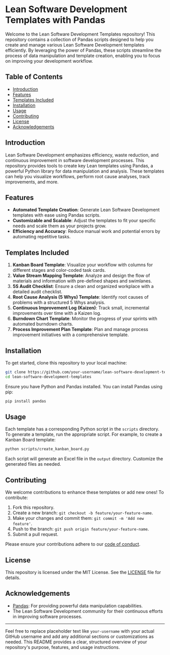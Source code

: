 # Lean Software Development Templates with Pandas

Welcome to the Lean Software Development Templates repository! This repository contains a collection of Pandas scripts designed to help you create and manage various Lean Software Development templates efficiently. By leveraging the power of Pandas, these scripts streamline the process of data manipulation and template creation, enabling you to focus on improving your development workflow.

## Table of Contents

- [Introduction](#introduction)
- [Features](#features)
- [Templates Included](#templates-included)
- [Installation](#installation)
- [Usage](#usage)
- [Contributing](#contributing)
- [License](#license)
- [Acknowledgements](#acknowledgements)

## Introduction

Lean Software Development emphasizes efficiency, waste reduction, and continuous improvement in software development processes. This repository provides tools to create key Lean templates using Pandas, a powerful Python library for data manipulation and analysis. These templates can help you visualize workflows, perform root cause analyses, track improvements, and more.

## Features

- **Automated Template Creation**: Generate Lean Software Development templates with ease using Pandas scripts.
- **Customizable and Scalable**: Adjust the templates to fit your specific needs and scale them as your projects grow.
- **Efficiency and Accuracy**: Reduce manual work and potential errors by automating repetitive tasks.

## Templates Included

1. **Kanban Board Template**: Visualize your workflow with columns for different stages and color-coded task cards.
2. **Value Stream Mapping Template**: Analyze and design the flow of materials and information with pre-defined shapes and swimlanes.
3. **5S Audit Checklist**: Ensure a clean and organized workplace with a detailed audit checklist.
4. **Root Cause Analysis (5 Whys) Template**: Identify root causes of problems with a structured 5 Whys analysis.
5. **Continuous Improvement Log (Kaizen)**: Track small, incremental improvements over time with a Kaizen log.
6. **Burndown Chart Template**: Monitor the progress of your sprints with automated burndown charts.
7. **Process Improvement Plan Template**: Plan and manage process improvement initiatives with a comprehensive template.

## Installation

To get started, clone this repository to your local machine:

```bash
git clone https://github.com/your-username/lean-software-development-templates.git
cd lean-software-development-templates
```

Ensure you have Python and Pandas installed. You can install Pandas using pip:

```bash
pip install pandas
```

## Usage

Each template has a corresponding Python script in the `scripts` directory. To generate a template, run the appropriate script. For example, to create a Kanban Board template:

```bash
python scripts/create_kanban_board.py
```

Each script will generate an Excel file in the `output` directory. Customize the generated files as needed.

## Contributing

We welcome contributions to enhance these templates or add new ones! To contribute:

1. Fork this repository.
2. Create a new branch: `git checkout -b feature/your-feature-name`.
3. Make your changes and commit them: `git commit -m 'Add new feature'`.
4. Push to the branch: `git push origin feature/your-feature-name`.
5. Submit a pull request.

Please ensure your contributions adhere to our [code of conduct](CODE_OF_CONDUCT.md).

## License

This repository is licensed under the MIT License. See the [LICENSE](LICENSE) file for details.

## Acknowledgements

- [Pandas](https://pandas.pydata.org/): For providing powerful data manipulation capabilities.
- The Lean Software Development community for their continuous efforts in improving software processes.

---

Feel free to replace placeholder text like `your-username` with your actual GitHub username and add any additional sections or customizations as needed. This README provides a clear, structured overview of your repository's purpose, features, and usage instructions.